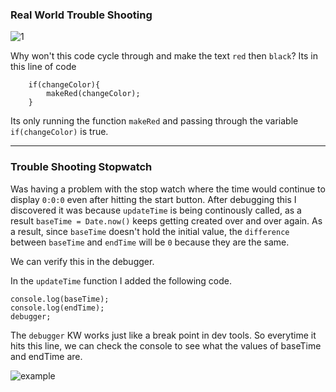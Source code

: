 ### Real World Trouble Shooting

![1](https://imgur.com/iasYhPa.png)

Why won't this code cycle through and make the text `red` then `black`? Its in this line of code 
```
	if(changeColor){
		makeRed(changeColor);
	}
```

Its only running the function `makeRed` and passing through the variable `if(changeColor)` is true.

------

### Trouble Shooting Stopwatch

Was having a problem with the stop watch where the time would continue to display `0:0:0` even after hitting the start button. After debugging this I discovered it was because `updateTime` is being continously called, as a result `baseTime = Date.now()` keeps getting created over and over again. As a result, since `baseTime` doesn't hold the initial value, the `difference` between `baseTime` and `endTime` will be `0` because they are the same.

We can verify this in the debugger.

In the `updateTime` function I added the following code.
```
console.log(baseTime);
console.log(endTime);
debugger;
```

The `debugger` KW works just like a break point in dev tools. So everytime it hits this line, we can check the console to see what the values of baseTime and endTime are.

![example](https://imgur.com/Qn6OaU8.png)
